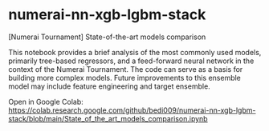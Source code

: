 # numerai-nn-xgb-lgbm-stack

[Numerai Tournament] State-of-the-art models comparison

This notebook provides a brief analysis of the most commonly used models, primarily tree-based regressors, and a feed-forward neural network in the context of the Numerai Tournament.
The code can serve as a basis for building more complex models. Future improvements to this ensemble model may include feature engineering and target ensemble.

Open in Google Colab:
https://colab.research.google.com/github/bedi009/numerai-nn-xgb-lgbm-stack/blob/main/State_of_the_art_models_comparison.ipynb
